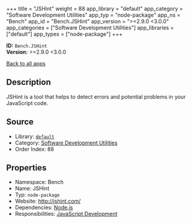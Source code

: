 ﻿+++
title = "JSHint"
weight = 88
app_library = "default"
app_category = "Software Development Utilities"
app_typ = "node-package"
app_ns = "Bench"
app_id = "Bench.JSHint"
app_version = ">=2.9.0 <3.0.0"
app_categories = ["Software Development Utilities"]
app_libraries = ["default"]
app_types = ["node-package"]
+++

**ID:** `Bench.JSHint`  
**Version:** >=2.9.0 <3.0.0  
<!--more-->

[Back to all apps](/apps/)

## Description
JSHint is a tool that helps to detect errors and potential problems in your JavaScript code.

## Source

* Library: [`default`](/app_libraries/default)
* Category: [Software Development Utilities](/app_categories/software-development-utilities)
* Order Index: 88

## Properties

* Namespace: Bench
* Name: JSHint
* Typ: `node-package`
* Website: <http://jshint.com/>
* Dependencies: [Node.js](/apps/Bench.Node)
* Responsibilities: [JavaScript Development](/apps/Bench.Group.JavaScriptDevelopment)

